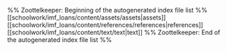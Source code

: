 %% Zoottelkeeper: Beginning of the autogenerated index file list  %%
 [[schoolwork/imf_loans/content/assets/assets|assets]]
 [[schoolwork/imf_loans/content/references/references|references]]
 [[schoolwork/imf_loans/content/text/text|text]]
%% Zoottelkeeper: End of the autogenerated index file list  %%
